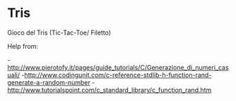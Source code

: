 Tris
===

Gioco del Tris (Tic-Tac-Toe/ Filetto)

Help from:

-http://www.pierotofy.it/pages/guide_tutorials/C/Generazione_di_numeri_casuali/
-http://www.codingunit.com/c-reference-stdlib-h-function-rand-generate-a-random-number
-http://www.tutorialspoint.com/c_standard_library/c_function_rand.htm
